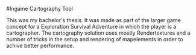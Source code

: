 #Ingame Cartography Tool

This was my bachelor's thesis. It was made as part of the larger game concept for a Exploration Survival Adventure in which the player is a cartographer.
The cartography solution uses mostly Rendertextures and a number of tricks in the setup and rendering of mapelements in order to achive better performance.